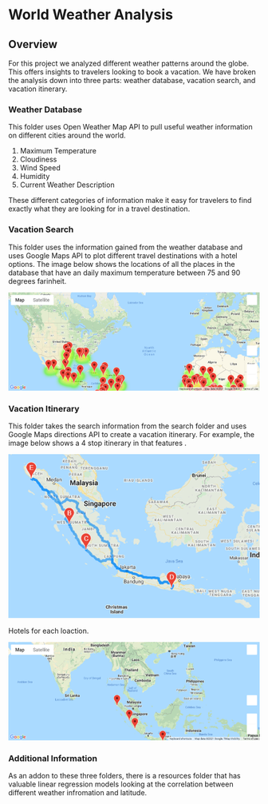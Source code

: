 # World Weather Analysis

## Overview
For this project we analyzed different weather patterns around the globe. This offers insights to travelers looking to book a vacation. 
We have broken the analysis down into three parts: weather database, vacation search, and vacation itinerary.

### Weather Database
This folder uses Open Weather Map API to pull useful weather information on different cities around the world. 
1. Maximum Temperature
2. Cloudiness
3. Wind Speed
4. Humidity
5. Current Weather Description

These different categories of information make it easy for travelers to find exactly what they are looking for in a travel destination.

### Vacation Search
This folder uses the information gained from the weather database and uses Google Maps API to plot different travel destinations with a hotel options. The image below shows the locations of all the places in the database that have an daily maximum temperature between 75 and 90 degrees farinheit.

![vacation_search_map](vacation_search/weatherpy_vacation_map.png)

### Vacation Itinerary
This folder takes the search information from the search folder and uses Google Maps directions API to create a vacation itinerary. For example, the image below shows a 4 stop itinerary in  that features .

![vacation_itinerary_map](vacation_itinerary/weatherpy_travel_map.png)

Hotels for each loaction.

![vacation_itinerary_markers](vacation_itinerary/weatherpy_travel_map_markers.png)

### Additional Information
As an addon to these three folders, there is a resources folder that has valuable linear regression models looking at the correlation between different weather infromation and latitude. 
